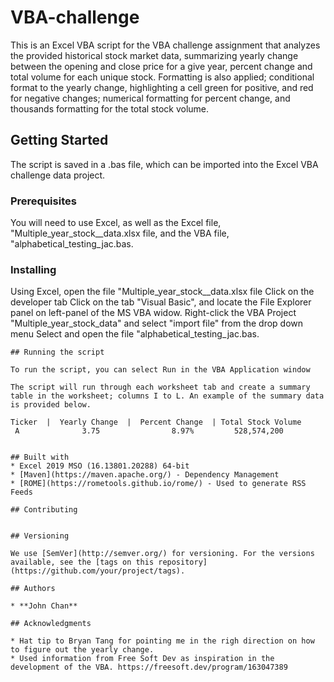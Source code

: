 # VBA-challenge

This is an Excel VBA script for the VBA challenge assignment that analyzes the provided historical stock market data, summarizing yearly change between the opening and close price for a give year, percent change and total  volume for each unique stock. Formatting is also applied; conditional format to the yearly change, highlighting a cell green for positive, and red for negative changes; numerical formatting for percent change, and thousands formatting for the total stock volume.

## Getting Started

The script is saved in a .bas file, which can be imported into the Excel VBA challenge data project.

### Prerequisites

You will need to use Excel, as well as the Excel file, "Multiple_year_stock__data.xlsx file, and the VBA file, "alphabetical_testing_jac.bas. 

### Installing

Using Excel, open the file "Multiple_year_stock__data.xlsx file
Click on the developer tab
Click on the tab "Visual Basic", and locate the File Explorer panel on left-panel of the MS VBA widow. 
Right-click the VBA Project "Multiple_year_stock_data" and select "import file" from the drop down menu
Select and open the file "alphabetical_testing_jac.bas. 

```
## Running the script

To run the script, you can select Run in the VBA Application window

The script will run through each worksheet tab and create a summary table in the worksheet; columns I to L. An example of the summary data is provided below.

Ticker  |  Yearly Change  |  Percent Change  | Total Stock Volume
 A              3.75                8.97%         528,574,200


## Built with
* Excel 2019 MSO (16.13801.20288) 64-bit
* [Maven](https://maven.apache.org/) - Dependency Management
* [ROME](https://rometools.github.io/rome/) - Used to generate RSS Feeds

## Contributing


## Versioning

We use [SemVer](http://semver.org/) for versioning. For the versions available, see the [tags on this repository](https://github.com/your/project/tags). 

## Authors

* **John Chan**

## Acknowledgments

* Hat tip to Bryan Tang for pointing me in the righ direction on how to figure out the yearly change.
* Used information from Free Soft Dev as inspiration in the development of the VBA. https://freesoft.dev/program/163047389
